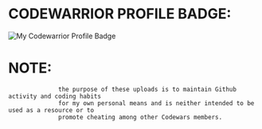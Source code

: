 # CODEWARRIOR PROFILE BADGE:

![My Codewarrior Profile Badge](https://www.codewars.com/users/SVENTRIPIKAL/badges/large)



# NOTE:
                  the purpose of these uploads is to maintain Github activity and coding habits
                  for my own personal means and is neither intended to be used as a resource or to
                  promote cheating among other Codewars members.
